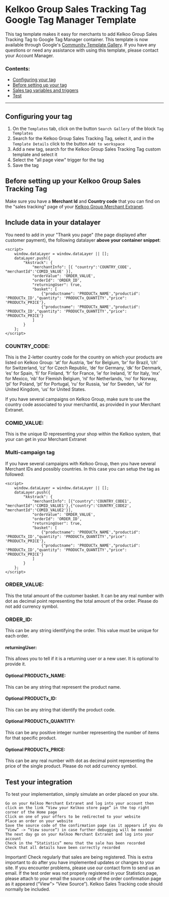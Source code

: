 # Kelkoo Group Sales Tracking Tag Google Tag Manager Template

This tag template makes it easy for merchants to add Kelkoo Group Sales Tracking Tag to Google Tag Manager container. This template is now available through Google's [Community Template Gallery](https://tagmanager.google.com/gallery/). If you have any questions or need any assistance with using this template, please contact your Account Manager.

### Contents: 
* [Configuring your tag](#config)
* [Before setting up your tag](#preparation)
* [Sales tag variables and triggers](#datalayer)
* [Test](#test)

----

## <a name="config"></a>Configuring your tag

1. On the `Templates` tab, click on the button `Search Gallery` of the block `Tag Templates` 
1. Search for the Kelkoo Group Sales Tracking Tag, select it, and in the `Template Details` click to the button `Add to workspace`
1. Add a new tag, search for the Kelkoo Group Sales Tracking Tag custom template and select it
1. Select the "all page view" trigger for the tag
1. Save the tag


## <a name="preparation"></a>Before setting up your Kelkoo Group Sales Tracking Tag

Make sure you have a **Merchant Id** and **Country code** that you can find on the "sales tracking" page of your [Kelkoo Group Merchant Extranet](https://merchant.kelkoogroup.com/).

## <a name="datalayer"></a>Include data in your datalayer

You need to add in your "Thank you page" (the page displayed after customer payment), the following datalayer **above your container snippet**:

```
<script>
    window.dataLayer = window.dataLayer || [];
    dataLayer.push({
		"kkstrack": {
			"merchantInfo": [{ "country":'COUNTRY_CODE', "merchantId":'COMID_VALUE' }],
			"orderValue": 'ORDER_VALUE',
			"orderId": 'ORDER_ID',
			"returningUser": true,
			"basket": [
				{"productname": 'PRODUCTx_NAME',"productid": 'PRODUCTx_ID',"quantity": 'PRODUCTx_QUANTITY',"price": 'PRODUCTx_PRICE'},
				{"productname": 'PRODUCTx_NAME',"productid": 'PRODUCTx_ID',"quantity": 'PRODUCTx_QUANTITY',"price": 'PRODUCTx_PRICE'}
			]
		}
    };
</script>
```


### COUNTRY_CODE:

This is the 2-letter country code for the country on which your products are listed on Kelkoo Group: ‘at’ for Austria, ‘be’ for Belgium, ‘br’ for Brazil, ‘ch’ for Switzerland, ‘cz’ for Czech Republic, ‘de’ for Germany, ‘dk’ for Denmark, ‘es’ for Spain, ‘fi’ for Finland, ‘fr’ for France, ‘ie’ for Ireland, ‘it’ for Italy, ‘mx’ for Mexico, ‘nb’ for Flemish Belgium, ‘nl’ for Netherlands, ‘no’ for Norway, ‘pl’ for Poland, ‘pt’ for Portugal, ‘ru’ for Russia, ‘se’ for Sweden, ‘uk’ for United Kingdom, ‘us’ for United States.

If you have several campaigns on Kelkoo Group, make sure to use the country code associated to your merchantId, as provided in your Merchant Extranet.


### COMID_VALUE:

This is the unique ID representing your shop within the Kelkoo system, that your can get in your Merchant Extranet

### Multi-campaign tag

If you have several campaigns with Kelkoo Group, then you have several Merchant IDs and possibly countries. In this case you can setup the tag as followed:

```
<script>
    window.dataLayer = window.dataLayer || [];
    dataLayer.push({
		"kkstrack": {
			"merchantInfo": [{"country":'COUNTRY_CODE1', "merchantId":'COMID_VALUE1'},{"country":'COUNTRY_CODE2', "merchantId":'COMID_VALUE2'}],
			"orderValue": 'ORDER_VALUE',
			"orderId": 'ORDER_ID',
			"returningUser": true,
			"basket": [
				{"productname": 'PRODUCTx_NAME',"productid": 'PRODUCTx_ID',"quantity": 'PRODUCTx_QUANTITY',"price": 'PRODUCTx_PRICE'},
				{"productname": 'PRODUCTx_NAME',"productid": 'PRODUCTx_ID',"quantity": 'PRODUCTx_QUANTITY',"price": 'PRODUCTx_PRICE'}
			]
		}
    };
</script>
```

### ORDER_VALUE:

This the total amount of the customer basket. It can be any real number with dot as decimal point representing the total amount of the order. Please do not add currency symbol.

### ORDER_ID:

This can be any string identifying the order. This value must be unique for each order.

#### returningUser:

This allows you to tell if it is a returning user or a new user. It is optional to provide it.


#### Optional PRODUCTx_NAME:

This can be any string that represent the product name.

#### Optional PRODUCTx_ID:

This can be any string that identify the product code.

#### Optional PRODUCTx_QUANTITY:

This can be any positive integer number representing the number of items for that specific product.

#### Optional PRODUCTx_PRICE:

This can be any real number with dot as decimal point representing the price of the single product. Please do not add currency symbol.

## <a name="test"></a>Test your integration

To test your implementation, simply simulate an order placed on your site.

    Go on your Kelkoo Merchant Extranet and log into your account then click on the link “View your Kelkoo store page” in the top right corner of the Home page
    Click on one of your offers to be redirected to your website
    Place an order on your website
    Save the source code of the confirmation page (as it appears if you do “View” -> “View source”) in case further debugging will be needed
    The next day go on your Kelkoo Merchant Extranet and log into your account
    Check in the “Statistics” menu that the sale has been recorded
    Check that all details have been correctly recorded

Important! Check regularly that sales are being registered. This is extra important to do after you have implemented updates or changes to your site.
If you encounter problems, please use our contact form to send us an email. If the test order was not properly registered in your Statistics page, please attach to your email the source code of the order confirmation page as it appeared (“View”> “View Source”). Kelkoo Sales Tracking code should normally be included.
